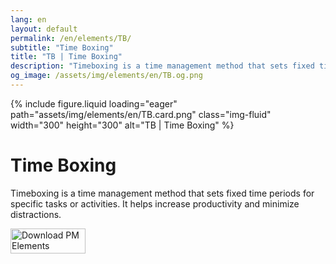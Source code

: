 ```yaml
---
lang: en
layout: default
permalink: /en/elements/TB/
subtitle: "Time Boxing"
title: "TB | Time Boxing"
description: "Timeboxing is a time management method that sets fixed time periods for specific tasks or activities. It helps increase productivity and minimize distractions."
og_image: /assets/img/elements/en/TB.og.png
---
```


{% include figure.liquid loading="eager" path="assets/img/elements/en/TB.card.png" class="img-fluid" width="300" height="300" alt="TB | Time Boxing" %}

# Time Boxing

Timeboxing is a time management method that sets fixed time periods for specific tasks or activities. It helps increase productivity and minimize distractions.

<a href="https://apps.apple.com/app/apple-store/id6738084498?pt=127441684&ct=website&mt=8">
  <img src="{{ "assets/img/en/appstore.png" | relative_url }}" width="120" height="40" alt="Download PM Elements">
</a>
